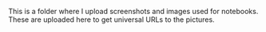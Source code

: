 This is a folder where I upload screenshots and images used for notebooks. These are uploaded here to get universal URLs to the pictures.
